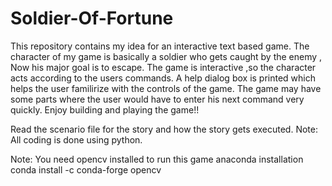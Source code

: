 # Soldier-Of-Fortune


This repository contains my idea for an interactive text based game.
The character of my game is basically a soldier who gets caught by the enemy , Now his major goal is to escape. 
The game is interactive ,so the character acts according to the users commands.
A help dialog box is printed which helps the user familirize with the controls of the game.
The game may have some parts where the user would have to enter his next command very quickly.
Enjoy building and playing the game!!

Read the scenario file for the story and how the story gets executed.
Note: All coding is done using python.

Note:
You need opencv installed to run this game
anaconda installation
conda install -c conda-forge opencv
